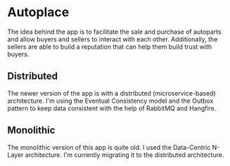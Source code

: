 # Autoplace

The idea behind the app is to facilitate the sale and purchase of autoparts and allow buyers and sellers to interact with each other. Additionally, the sellers are able to build a reputation that can help them build trust with buyers.

## Distributed

The newer version of the app is with a distributed (microservice-based) architecture. I'm using the Eventual Consistency model and the Outbox pattern to keep data consistent with the help of RabbitMQ and Hangfire.

## Monolithic

The monolithic version of this app is quite old. I used the Data-Centric N-Layer architecture. I'm currently migrating it to the distributed architecture.
